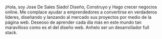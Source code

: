 ¡Hola, soy Jose De Sales Siado!
Diseño, Construyo y Hago crecer negocios online.
Me complace ayudar a emprendedores a convertirse en verdaderos líderes, diseñando y lanzando al mercado sus proyectos por medio de la página web.
Deseoso de aprender cada día más en este mundo tan maravilloso como es el del diseño web.
Anhelo ser un desarrollador full stack.
